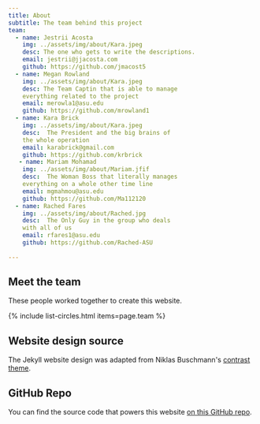 ```yaml
---
title: About
subtitle: The team behind this project
team:
  - name: Jestrii Acosta
    img: ../assets/img/about/Kara.jpeg
    desc: The one who gets to write the descriptions.
    email: jestrii@jjacosta.com
    github: https://github.com/jmacost5
  - name: Megan Rowland
    img: ../assets/img/about/Kara.jpeg
    desc: The Team Captin that is able to manage 
    everything related to the project
    email: merowla1@asu.edu
    github: https://github.com/mrowland1
  - name: Kara Brick
    img: ../assets/img/about/Kara.jpeg
    desc:  The President and the big brains of 
    the whole operation
    email: karabrick@gmail.com
    github: https://github.com/krbrick
   - name: Mariam Mohamad
    img: ../assets/img/about/Mariam.jfif
    desc:  The Woman Boss that literally manages 
    everything on a whole other time line
    email: mgmahmou@asu.edu
    github: https://github.com/Ma112120
  - name: Rached Fares
    img: ../assets/img/about/Rached.jpg
    desc:  The Only Guy in the group who deals 
    with all of us
    email: rfares1@asu.edu
    github: https://github.com/Rached-ASU
   
---
```


## Meet the team

These people worked together to create this website.

{% include list-circles.html items=page.team %}

## Website design source

The Jekyll website design was adapted from Niklas Buschmann's [contrast theme](https://github.com/niklasbuschmann/contrast).

## GitHub Repo

You can find the source code that powers this website [on this GitHub repo](https://github.com/R-Class/cpp-528-fall-2021-group-05).

<!--- CSS for Circles --->

<style>

/* now starting CSS for circles down below */
.list-circles {
  text-align: center;

}

.list-circles-item {
  display: inline-block;
  width: 240px;
  vertical-align: top;
  margin: 0;
  padding: 20px;
}

/* make the background a bit brighter than the current dark gray (#282828) */
.list-circles-item:hover {
  background: #DFDFDF;
}

.list-circles-item .item-img {
  max-width: 200px;
  height: 200px;
  -webkit-border-radius: 50%;
  -moz-border-radius: 50%;
  border-radius: 50%;
  border: 1px solid #777;
}

.list-circles-item .item-desc {
  font-size: 16px;
}

.list-circles-item .item-links {
  margin-top: 5px;
}

.list-circles-item .item-link {
  margin:0 3px;
  color: #00000;
  text-decoration: none !important;
}

.list-circles-item .item-link:hover {
  color: #5E5E5E;
}

</style>
